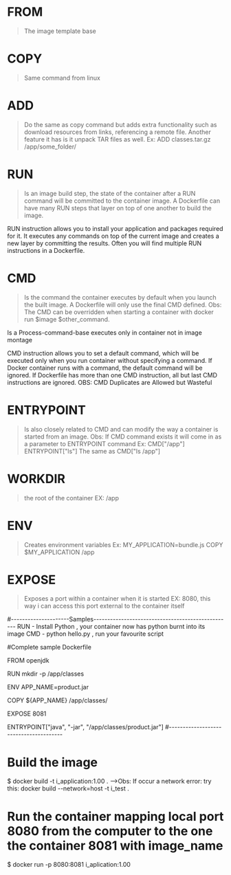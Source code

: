 # FROM
 >The image template base

# COPY
 >Same command from linux

# ADD
 >Do the same as copy command but adds extra functionality such as download resources from links, referencing a remote file.
 >Another feature it has is it unpack TAR files as well. Ex: ADD classes.tar.gz /app/some_folder/

# RUN
 >Is an image build step, the state of the container after a RUN command will be committed to the container image.
   A Dockerfile can have many RUN steps that layer on top of one another to build the image.
   
   RUN instruction allows you to install your application and packages required for it.
   It executes any commands on top of the current image and creates a new layer by committing the results.
   Often you will find multiple RUN instructions in a Dockerfile.
   
# CMD
 >Is the command the container executes by default when you launch the built image.
   A Dockerfile will only use the final CMD defined.
   Obs: The CMD can be overridden when starting a container with docker run $image $other_command.
   
   Is a Process-command-base executes only in container not in image montage
   
   CMD instruction allows you to set a default command, which will be executed only when you run container without specifying a command.
   If Docker container runs with a command, the default command will be ignored. If Dockerfile has more than one CMD instruction, all but last
   CMD instructions are ignored.
   OBS: CMD Duplicates are Allowed but Wasteful

# ENTRYPOINT
 >Is also closely related to CMD and can modify the way a container is started from an image.
   Obs: If CMD command exists it will come in as a parameter to ENTRYPOINT command
   Ex: CMD["/app"]
       ENTRYPOINT["ls"]
   The same as CMD["ls /app"]
   
# WORKDIR
 >the root of the container
   EX: /app
   
# ENV
 >Creates environment variables
   Ex: MY_APPLICATION=bundle.js
       COPY $MY_APPLICATION /app

# EXPOSE
 >Exposes a port within a container when it is started
   EX: 8080, this way i can access this port external to the container itself

#---------------------Samples--------------------------------------------------
RUN - Install Python , your container now has python burnt into its image
CMD - python hello.py , run your favourite script

#Complete sample Dockerfile

FROM openjdk

RUN mkdir -p /app/classes

ENV APP_NAME=product.jar

COPY ${APP_NAME} /app/classes/

EXPOSE 8081

ENTRYPOINT["java", "-jar", "/app/classes/product.jar"]
#---------------------------------------
# Build the image
$ docker build -t i_application:1.00 .
-->Obs: If occur a network error: try this:
    docker build --network=host -t i_test .

# Run the container mapping local port 8080 from the computer to the one the container 8081 with image_name
$ docker run -p 8080:8081 i_aplication:1.00



